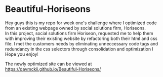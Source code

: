 # Beautiful-Horiseons
Hey guys this is my repo for week one's challenge where I optimized code from an existing webpage owned by social solutions firm, Horiseons.  
In this project, social solutions firm Horiseon, requested me to help them with improving their existing website by refactoring both their html and css file.
I met the customers needs by eliminating unneccessary code tags and redundancy in the css selectors through consolidation and optimization
I Hope you enjoy! 

The newly optimized site can be viewed at https://davmckii.github.io/Beautiful-Horiseons/

